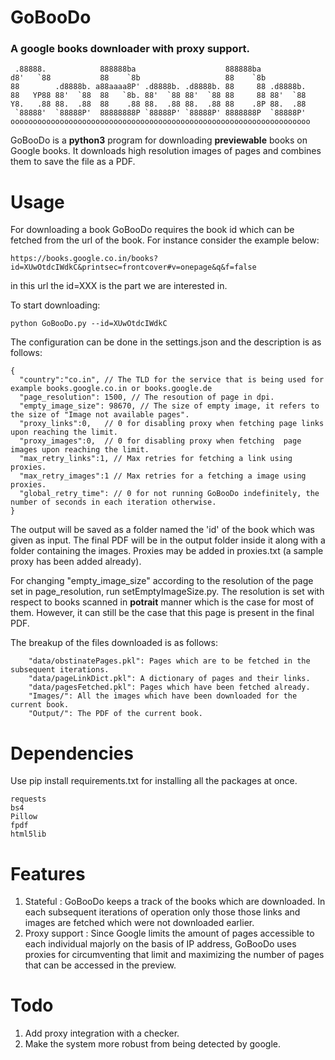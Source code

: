 # GoBooDo
### A google books downloader with proxy support.


     .88888.            888888ba                    888888ba           
    d8'   `88           88    `8b                   88    `8b          
    88        .d8888b. a88aaaa8P' .d8888b. .d8888b. 88     88 .d8888b. 
    88   YP88 88'  `88  88   `8b. 88'  `88 88'  `88 88     88 88'  `88 
    Y8.   .88 88.  .88  88    .88 88.  .88 88.  .88 88    .8P 88.  .88 
     `88888'  `88888P'  88888888P `88888P' `88888P' 8888888P  `88888P' 
    ooooooooooooooooooooooooooooooooooooooooooooooooooooooooooooooooooo
                                                                   


GoBooDo is a **python3** program for downloading **previewable** books on Google books. It downloads high resolution images of pages and combines them to save the file as a PDF. 
# Usage
For downloading a book GoBooDo requires the book id which can be fetched from the url of the book. For instance consider the example below:
~~~
https://books.google.co.in/books?id=XUwOtdcIWdkC&printsec=frontcover#v=onepage&q&f=false
~~~
in this url the id=XXX is the part we are interested in.

To start downloading:
~~~
python GoBooDo.py --id=XUwOtdcIWdkC
~~~

The configuration can be done in the settings.json and the description is as follows:
~~~
{
  "country":"co.in", // The TLD for the service that is being used for example books.google.co.in or books.google.de
  "page_resolution": 1500, // The resoution of page in dpi.
  "empty_image_size": 98670, // The size of empty image, it refers to the size of "Image not available pages".
  "proxy_links":0,   // 0 for disabling proxy when fetching page links upon reaching the limit.
  "proxy_images":0,  // 0 for disabling proxy when fetching  page images upon reaching the limit.
  "max_retry_links":1, // Max retries for fetching a link using proxies.
  "max_retry_images":1 // Max retries for a fetching a image using proxies.
  "global_retry_time": // 0 for not running GoBooDo indefinitely, the number of seconds in each iteration otherwise.
}
~~~

The output will be saved as a folder named the 'id' of the book which was given as input. The final PDF will be in the output folder inside it along with a folder containing the images.
Proxies may be added in proxies.txt (a sample proxy has been added already).

For changing "empty_image_size" according to the resolution of the page set in page_resolution, run setEmptyImageSize.py. The resolution is set with respect to books scanned in **potrait** manner
which is the case for most of them. However, it can still be the case that this page is present in the final PDF.

The breakup of the files downloaded is as follows:
~~~
    "data/obstinatePages.pkl": Pages which are to be fetched in the subsequent iterations.
    "data/pageLinkDict.pkl": A dictionary of pages and their links.
    "data/pagesFetched.pkl": Pages which have been fetched already.
    "Images/": All the images which have been downloaded for the current book.
    "Output/": The PDF of the current book.
~~~
 
# Dependencies
Use pip install requirements.txt for installing all the packages at once.
~~~
requests
bs4
Pillow
fpdf
html5lib
~~~

# Features 
1. Stateful : GoBooDo keeps a track of the books which are downloaded. In each subsequent iterations of operation only those those links and images are fetched which were not downloaded earlier.
2. Proxy support : Since Google limits the amount of pages accessible to each individual majorly on the basis of IP address, GoBooDo uses proxies for circumventing that limit and maximizing the number of pages that can be accessed in the preview.

# Todo
1. Add proxy integration with a checker.
2. Make the system more robust from being detected by google.
